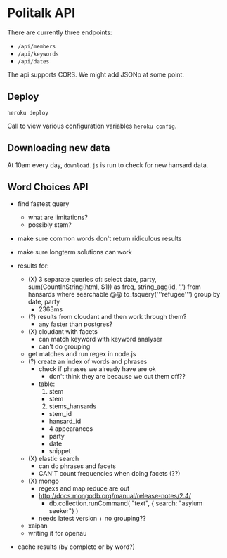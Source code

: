 # Politalk API

There are currently three endpoints: 

* `/api/members`
* `/api/keywords`
* `/api/dates`

The api supports CORS. We might add JSONp at some point.

## Deploy

`heroku deploy`

Call to view various configuration variables `heroku config`.

## Downloading new data

At 10am every day, `download.js` is run to check for new hansard data.

## Word Choices API

* find fastest query 
  * what are limitations?
  * possibly stem?
* make sure common words don't return ridiculous results
* make sure longterm solutions can work

* results for:
    * (X) 3 separate queries of: select date, party, sum(CountInString(html, $1))
      as freq, string_agg(id, ',') from hansards where searchable @@
      to_tsquery('''refugee''') group by date, party
      * 2363ms 
    * (?) results from cloudant and then work through them?
      * any faster than postgres?
    * (X) cloudant with facets
      * can match keyword with keyword analyser
      * can't do grouping
    * get matches and run regex in node.js
    * (?) create an index of words and phrases
      * check if phrases we already have are ok
        * don't think they are because we cut them off??
      * table:
        1. stem
          * stem
        2. stems_hansards
          * stem_id
          * hansard_id
          * 4 appearances
          * party
          * date
          * snippet
    * (X) elastic search
      * can do phrases and facets
      * CAN'T count frequencies when doing facets (??)
    * (X) mongo
      * regexs and map reduce are out
      * http://docs.mongodb.org/manual/release-notes/2.4/
        * db.collection.runCommand( "text", { search: "asylum seeker"} )
      * needs latest version + no grouping??
    * xaipan
    * writing it for openau
    
* cache results (by complete or by word?)
